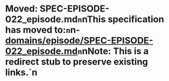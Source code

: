 ﻿# Moved: SPEC-EPISODE-022_episode.md`n`nThis specification has moved to:`n`n- [domains/episode/SPEC-EPISODE-022_episode.md](./domains/episode/SPEC-EPISODE-022_episode.md)`n`nNote: This is a redirect stub to preserve existing links.`n

